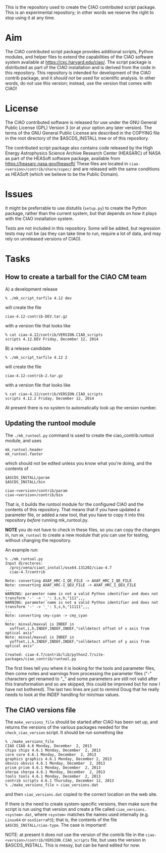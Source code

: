 
This is the repository used to create the CIAO contributed script
package. This is an experimental repository; in other words we
reserve the right to stop using it at any time.

# Aim

The CIAO contributed script package provides additional scripts,
Python modules, and helper files to extend the capabilities of the
CIAO software system available at https://cxc.harvard.edu/ciao/. The
script package is distributed as part of the CIAO installation and
is derived from the code in this repository. This repository is
intended for development of the CIAO contrib package, and it
*should not* be used for scientific analysis. In other words, do
not use this version; instead, use the version that comes with CIAO!

# License

The CIAO contributed software is released for use under the GNU
General Public License (GPL) Version 3 (or at your option any later
version). The terms of the GNU General Public License are described
in the COPYING file in the root directory of the $ASCDS_INSTALL tree
or of this repository.

The contributed script package also contains code released by the
High Energy Astrophysics Science Archive Research Center (HEASARC)
of NASA as part of the HEASoft software package, available from
https://heasarc.nasa.gov/lheasoft/ These files are located in
`ciao-<version>/contrib/share/xspec/` and are released with the
same conditions as HEASoft (which we believe to be the Public Domain).

# Issues

It might be preferrable to use distutils (`setup.py`) to create the
Python package, rather than the current system, but that depends on
how it plays with the CIAO installation system.

Tests are not included in this repository. Some will be added, but
regression tests may not be (as they can take time to run, require
a lot of data, and may rely on unreleased versions of CIAO).

# Tasks

## How to create a tarball for the CIAO CM team

A) a development release

    % ./mk_script_tarfile 4.12 dev

will create the file

    ciao-4.12-contrib-DEV.tar.gz

with a version file that looks like

    % cat ciao-4.12/contrib/VERSION.CIAO_scripts 
    scripts 4.12.DEV Friday, December 12, 2014

B) a release candidate

    % ./mk_script_tarfile 4.12 2

will create the file

    ciao-4.12-contrib-2.tar.gz

with a version file that looks like

    % cat ciao-4.12/contrib/VERSION.CIAO_scripts 
    scripts 4.12.2 Friday, December 12, 2014

At present there is no system to automatically look up the version
number.

## Updating the runtool module

The `./mk_runtool.py` command is used to create the ciao_contrib.runtool
module, and uses

    mk_runtool.header
    mk_runtool.footer

which should not be edited unless you know what you're doing, and the
contents of

    $ASCDS_INSTALL/param
    $ASCDS_INSTALL/bin

    ciao-<version>/contrib/param
    ciao-<version>/contrib/bin

That is, it builds the runtool module for the configured CIAO and the
contents of this repository. That means that if you have updated a
parameter file, or added a new tool, that you have to copy it into
this repository *before* running mk_runtool.py.

**NOTE** you do not have to check in these files, so you can copy the
changes in, run `mk_runtool` to create a new module that you can use
for testing, without changing the repository.

An example run:

    % ./mk_runtool.py
    Input directores:
      /proj/xena/ciaot_install/osx64.131202/ciao-4.7
      ciao-4.7/contrib
   
    Note: converting AXAF_HRC-I_QE_FILE -> AXAF_HRC_I_QE_FILE
    Note: converting AXAF_HRC-I_QEU_FILE -> AXAF_HRC_I_QEU_FILE
    ...
    WARNING: parameter name is not a valid Python identifier and does not transform '-' -> '_': 3,s,h,"111",,,
    WARNING: parameter name is not a valid Python identifier and does not transform '-' -> '_': 5,s,h,"11111",,,
    ...
    Note: converting cmy-cyan -> cmy_cyan
    ...
    Note: minval/maxval is INDEF in
      xoffset,i,h,INDEF,INDEF,INDEF,"celldetect offset of x axis from optical axis"
    Note: minval/maxval is INDEF in
      yoffset,i,h,INDEF,INDEF,INDEF,"celldetect offset of y axis from optical axis"
   
    Created: ciao-4.7/contrib/lib/python2.7/site-packages/ciao_contrib/runtool.py

The first lines tell you where it is looking for the tools and
parameter files, then come notes and warnings from processing the
parameter files ("-" characters get renamed to "_" and some parameters
are still not valid after this transformation and so are skipped, this
could be improved but for now I have not bothered). The last two lines
are just to remind Doug that he really needs to look at the INDEF
handling for min/max values.

## The CIAO versions file

The `make_versions_file` should be started after CIAO has been set up, and
returns the versions of the various packages needed for the
`check_ciao_version` script. It should be run something like

    % ./make_versions_file
    CIAO CIAO 4.6 Monday, December  2, 2013
    chips chips 4.6.1 Monday, December  2, 2013
    core core 4.6.1 Monday, December  2, 2013
    graphics graphics 4.6.1 Monday, December 2, 2013
    obsvis obsvis 4.6.1 Monday, December  2, 2013
    prism prism 4.6.1 Monday, December  2, 2013
    sherpa sherpa 4.6.1 Monday, December  2, 2013
    tools tools 4.6.1 Monday, December  2, 2013
    contrib scripts 4.6.1 Thursday, December 12, 2013
    % ./make_versions_file > ciao_versions.dat

and then `ciao_versions.dat` copied to the correct location on the web
site.

If there is the need to create system-specific versions, then
make sure the script is run using that version and create a
file called `ciao_versions.<system>.dat`, where `<system>` matches
the names used internally (e.g. `Linux64` or `osxSierraP3`); that is,
the contents of the file `$ASCDS_INSTALL/ciao-type`. The case is
important!

NOTE: at present it does not use the version of the contrib file in the
      `ciao-<version>/contrib/VERSION.CIAO_scripts` file, but uses the
      version in $ASCDS_INSTALL. This is messy, but can be hand
      edited for now.
